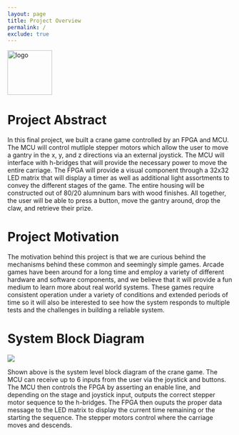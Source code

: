 ```yaml
---
layout: page
title: Project Overview
permalink: /
exclude: true
---
```

<div style="text-align: left">
  <img src="./assets/img/Logo.png" alt="logo" width="100" />
</div>

# Project Abstract
In this final project, we built a crane game controlled by an FPGA and MCU. The MCU will control mutliple stepper motors which allow the user to move a gantry in the x, y, and z directions via an external joystick. The MCU will interface with h-bridges that will provide the necessary power to move the entire carriage.  The FPGA will provide a visual component through a 32x32 LED matrix that will display a timer as well as additional light assortments to convey the different stages of the game.  The entire housing will be constructed out of 80/20 alumninum bars with wood finishes. All together, the user will be able to press a button, move the gantry around, drop the claw, and retrieve their prize. 

# Project Motivation
The motivation behind this project is that we are curious behind the mechanisms behind these common and seemingly simple games. Arcade games have been around for a long time and employ a variety of different hardware and software components, and we believe that it will provide a fun medium to learn more about real world systems. These games require consistent operation under a variety of conditions and extended periods of time so it will also be interested to see how the system responds to multiple tests and the challenges in building a reliable system.

# System Block Diagram

![](system_block_diagram.png)

Shown above is the system level block diagram of the crane game.  The MCU can receive up to 6 inputs from the user via the joystick and buttons. The MCU then controls the FPGA by asserting an enable line, and depending on the stage and joystick input, outputs the correct stepper motor sequence to the h-bridges.  The FPGA then ouputs the proper data message to the LED matrix to display the current time remaining or the starting the sequence.  The stepper motors control where the carriage moves and descends.  





